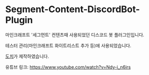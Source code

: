 # Segment-Content-DiscordBot-Plugin

마인크래프트 '세그먼트' 컨텐츠때 사용되었던 디스코드 봇 플러그인입니다.

테스터 관리(마인크래프트 화이트리스트 추가 등)에 사용되었습니다.

[도치](https://github.com/doch2)가 제작하였습니다.

유튜브 링크: https://www.youtube.com/watch?v=Ndy-i_n6irs
